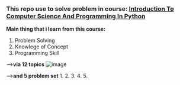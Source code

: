 ### This repo use to solve problem in course: [Introduction To Computer Science And Programming In Python](https://ocw.mit.edu/courses/6-0001-introduction-to-computer-science-and-programming-in-python-fall-2016/pages/syllabus/)
**Main thing that i learn from this course:**
1. Problem Solving
2. Knowlege of Concept
3. Programming Skill

-->**via 12 topics**
![image](https://github.com/lenguyenngocmai/Intro_computer_science_and_programming_in_python/assets/92318237/3bf1db2b-c893-4473-b180-0bf9bd07aa9f)

-->**and 5 problem set**
1.
2.
3.
4.
5.
